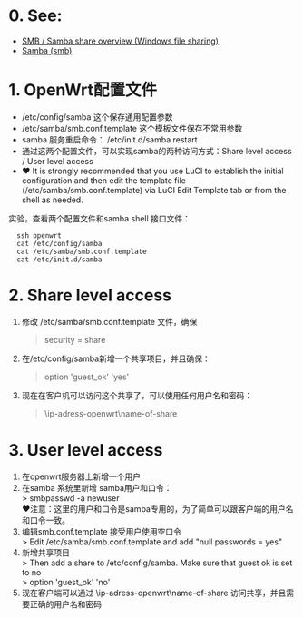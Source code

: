 # 0. See: 
- [SMB / Samba share overview (Windows file sharing)](https://openwrt.org/docs/guide-user/services/nas/samba_configuration)
- [Samba (smb)](https://openwrt.org/docs/guide-user/services/nas/samba)

# 1. OpenWrt配置文件
 -  /etc/config/samba 这个保存通用配置参数
 -  /etc/samba/smb.conf.template 这个模板文件保存不常用参数
 - samba 服务重启命令： /etc/init.d/samba restart
 - 通过这两个配置文件，可以实现samba的两种访问方式：Share level access / User level access
 -  ❤️ It is strongly recommended that you use LuCI to establish the initial configuration and then edit the template file (/etc/samba/smb.conf.template) via LuCI Edit Template tab or from the shell as needed. 

实验，查看两个配置文件和samba shell 接口文件：

```
  ssh openwrt
  cat /etc/config/samba
  cat /etc/samba/smb.conf.template
  cat /etc/init.d/samba
```

# 2. Share level access
 1. 修改 /etc/samba/smb.conf.template 文件，确保  
    > security = share 
 2. 在/etc/config/samba新增一个共享项目，并且确保： 
    > option 'guest_ok' 'yes'  
 3. 现在在客户机可以访问这个共享了，可以使用任何用户名和密码：  
    > \\ip-adress-openwrt\name-of-share  
  
# 3. User level access
  1. 在openwrt服务器上新增一个用户  
  2. 在samba 系统里新增 samba用户和口令：  
    > smbpasswd -a newuser  
      ❤️注意：这里的用户和口令是samba专用的，为了简单可以跟客户端的用户名和口令一致。  
  3. 编辑smb.conf.template 接受用户使用空口令  
    > Edit /etc/samba/smb.conf.template and add "null passwords = yes"
  4. 新增共享项目   
    > Then add a share to /etc/config/samba. Make sure that guest ok is set to no   
    > option 'guest_ok' 'no'   
  5. 现在客户端可以通过 \\ip-adress-openwrt\name-of-share 访问共享，并且需要正确的用户名和密码 




